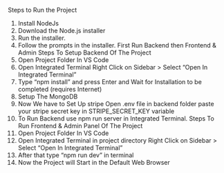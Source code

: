 Steps to Run the Project
1. Install NodeJs 
2. Download the Node.js installer
3. Run the installer.
4. Follow the prompts in the installer.
 First Run Backend then Frontend & Admin
Steps To Setup Backend Of The Project
1. Open Project Folder In VS Code
2. Open Integrated Terminal
  Right Click on Sidebar > Select “Open In Integrated Terminal”
3. Type “npm install” and press Enter and Wait for Installation to be completed (requires Internet)
4. Setup The MongoDB
5. Now We have to Set Up stripe
  Open .env file in backend folder paste your stripe secret key in STRIPE_SECRET_KEY variable
6. To Run Backend use npm run server in Integrated Terminal.
 Steps To Run Frontend & Admin Panel Of The Project
1. Open Project Folder In VS Code
2. Open Integrated Terminal in project directory
   Right Click on Sidebar > Select “Open In Integrated Terminal”
5. After that type “npm run dev” in terminal
6. Now the Project will Start in the Default Web Browser
